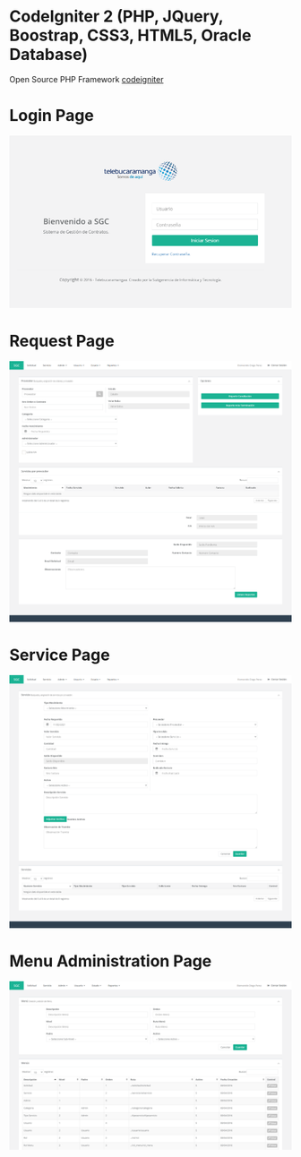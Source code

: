 # CodeIgniter 2 (PHP, JQuery, Boostrap, CSS3, HTML5, Oracle Database)
Open Source PHP Framework [codeigniter](https://www.codeigniter.com/userguide2/index.html)

# Login Page

![Login Image](https://github.com/dieguits/bosme/blob/master/LoginTelebuca.PNG)


# Request Page

![Request Page](https://github.com/dieguits/bosme/blob/master/RequestPage.png)


# Service Page

![Service Page](https://github.com/dieguits/bosme/blob/master/ServicePage.png)

# Menu Administration Page

![Mene Page](https://github.com/dieguits/bosme/blob/master/MenuAdminPage.png)
